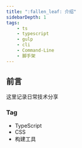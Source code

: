 ```yaml
---
title: ":fallen_leaf: 介绍"
sidebarDepth: 1
tags: 
    - ts 
    - typescript
    - gulp
    - cli 
    - Command-Line
    - 脚手架
---
```


## 前言

这里记录日常技术分享

### Tag

- TypeScript
- CSS
- 构建工具
  